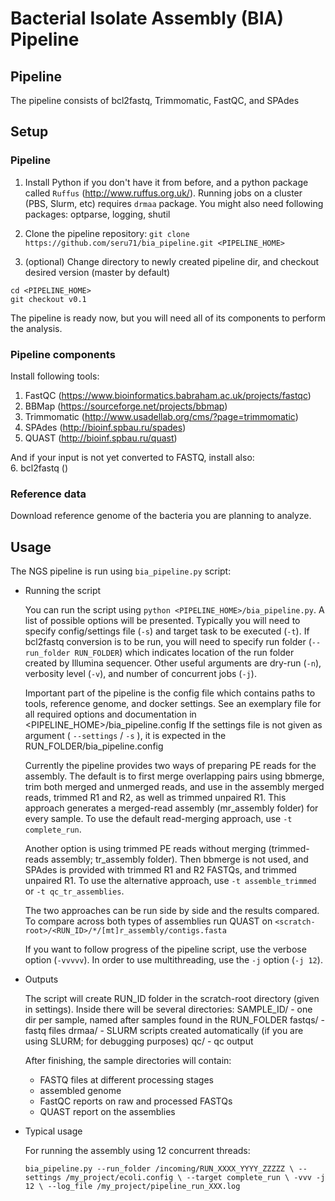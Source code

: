
# Bacterial Isolate Assembly (BIA) Pipeline 



## Pipeline

The pipeline consists of bcl2fastq, Trimmomatic, FastQC, and SPAdes



## Setup

### Pipeline

1. Install Python if you don't have it from before, and a python package called `Ruffus` (http://www.ruffus.org.uk/). 
Running jobs on a cluster (PBS, Slurm, etc) requires `drmaa` package. 
You might also need following packages: optparse, logging, shutil

2. Clone the pipeline repository:
`git clone https://github.com/seru71/bia_pipeline.git <PIPELINE_HOME>`

3. (optional) Change directory to newly created pipeline dir, and checkout desired version (master by default)
```
cd <PIPELINE_HOME>
git checkout v0.1
```

The pipeline is ready now, but you will need all of its components to perform the analysis.

### Pipeline components

Install following tools:
1. FastQC (https://www.bioinformatics.babraham.ac.uk/projects/fastqc)
2. BBMap (https://sourceforge.net/projects/bbmap)
2. Trimmomatic (http://www.usadellab.org/cms/?page=trimmomatic)
3. SPAdes (http://bioinf.spbau.ru/spades)
4. QUAST (http://bioinf.spbau.ru/quast)

And if your input is not yet converted to FASTQ, install also:  
6. bcl2fastq ()


### Reference data

Download reference genome of the bacteria you are planning to analyze.

## Usage

The NGS pipeline is run using `bia_pipeline.py` script:

* Running the script

    You can run the script using `python <PIPELINE_HOME>/bia_pipeline.py`.
    A list of possible options will be presented. 
    Typically you will need to specify config/settings file (`-s`) and target task to be executed (`-t`). 
    If bcl2fastq conversion is to be run, you will need to specify run folder (`--run_folder RUN_FOLDER`) which indicates location of the run folder created by Illumina sequencer.
    Other useful arguments are dry-run (`-n`), verbosity level (`-v`), and number of concurrent jobs (`-j`).
    
    Important part of the pipeline is the config file which contains paths to tools, reference genome, and docker settings.
    See an exemplary file for all required options and documentation in <PIPELINE_HOME>/bia_pipeline.config
    If the settings file is not given as argument ( `--settings` / `-s` ), it is expected in the RUN_FOLDER/bia_pipeline.config
  
    Currently the pipeline provides two ways of preparing PE reads for the assembly.
    The default is to first merge overlapping pairs using bbmerge, trim both merged and unmerged reads, and use in the assembly merged reads, trimmed R1 and R2, as well as trimmed unpaired R1.
    This approach generates a merged-read assembly (mr_assembly folder) for every sample.
    To use the default read-merging approach, use `-t complete_run`.
    
    Another option is using trimmed PE reads without merging (trimmed-reads assembly; tr_assembly folder).
    Then bbmerge is not used, and SPAdes is provided with trimmed R1 and R2 FASTQs, and trimmed unpaired R1.
    To use the alternative approach, use `-t assemble_trimmed` or `-t qc_tr_assemblies`.
    
    The two approaches can be run side by side and the results compared.
    To compare across both types of assemblies run QUAST on `<scratch-root>/<RUN_ID>/*/[mt]r_assembly/contigs.fasta`
  
    If you want to follow progress of the pipeline script, use the verbose option (`-vvvvv`).
    In order to use multithreading, use the `-j` option (`-j 12`).

* Outputs

    The script will create RUN_ID folder in the scratch-root directory (given in settings). 
    Inside there will be several directories: 
    	SAMPLE_ID/ - one dir per sample, named after samples found in the RUN_FOLDER 
    	fastqs/    - fastq files
    	drmaa/     - SLURM scripts created automatically (if you are using SLURM; for debugging purposes)
    	qc/        - qc output

    After finishing, the sample directories will contain:
    - FASTQ files at different processing stages
    - assembled genome
    - FastQC reports on raw and processed FASTQs
    - QUAST report on the assemblies
   

* Typical usage

    For running the assembly using 12 concurrent threads:

	`bia_pipeline.py --run_folder /incoming/RUN_XXXX_YYYY_ZZZZZ \
						    --settings /my_project/ecoli.config \
							--target complete_run \
							-vvv -j 12 \
							--log_file /my_project/pipeline_run_XXX.log`





